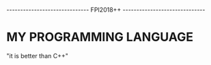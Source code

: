 ------------------------------ FPI2018++ ------------------------------
# MY PROGRAMMING LANGUAGE
"it is better than C++"
